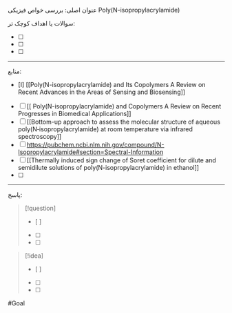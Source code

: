  عنوان اصلی:
 بررسی خواص فیزیکی Poly(N-isopropylacrylamide) 


 سوالات یا اهداف کوچک تر:

- [ ] 
- [ ] 
- [ ] 



---

 منابع:

- [I]  [[Poly(N-isopropylacrylamide) and Its Copolymers A Review on Recent Advances in the Areas of Sensing and Biosensing]]
- [ ]  [[ Poly(N-isopropylacrylamide) and Copolymers A Review on Recent Progresses in Biomedical Applications]]
- [ ]  [[Bottom-up approach to assess the molecular structure of aqueous poly(N‑isopropylacrylamide) at room temperature via infrared spectroscopy]]
- [ ]  https://pubchem.ncbi.nlm.nih.gov/compound/N-Isopropylacrylamide#section=Spectral-Information
- [ ]  [[Thermally induced sign change of Soret coefficient for dilute and semidilute solutions of poly(N-isopropylacrylamide) in ethanol]]
- [ ]  



---

پاسخ:








> [!question] 
>- [ ] 
>- [ ]  
>- [ ] 


> [!idea] 
> - [ ] 
>- [ ] 
>- [ ] 

#Goal